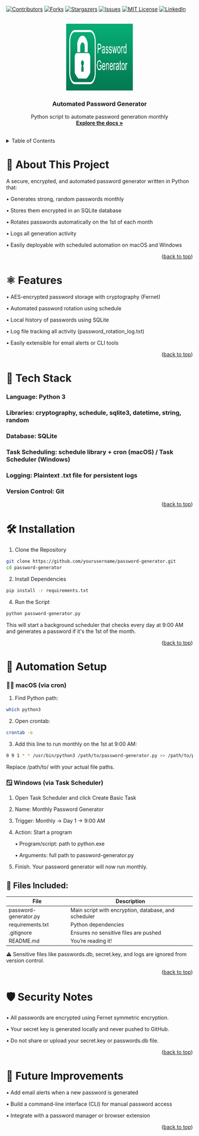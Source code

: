 <a id="readme-top"></a>

[![Contributors][contributors-shield]][contributors-url]
[![Forks][forks-shield]][forks-url]
[![Stargazers][stars-shield]][stars-url]
[![Issues][issues-shield]][issues-url]
[![MIT License][license-shield]][license-url]
[![LinkedIn][linkedin-shield]][linkedin-url]


<br />
<div align="center">
  <a href="https://github.com/douglasjnr/password-generator">
    <img src="images/pwdgenerator.png" width="180" height="180"/>
  </a>

  <h3 align="center">Automated Password Generator</h3>

  <p align="center">
    Python script to automate password generation monthly
    <br />
    <a href="https://github.com/douglasjnr/password-generator"><strong>Explore the docs »</strong></a>
    <br />
    <br />
  </p>
</div>


<!-- TABLE OF CONTENTS -->
<details>
  <summary>Table of Contents</summary>
  <ol>
    <li><a href="about-this-project">About This Project</a></li>
    <li><a href="#features">Features</a></li>
    <li><a href="#tech-stack">Tech Stack</a></li>
    <li><a href="#installation">Installation</a></li>
    <li><a href="#automation-setup">Automation Setup</a></li>
    <li><a href="#files-included">Files Included</a></li>
    <li><a href="#security-notes">Security Notes</a></li>
    <li><a href="#future-improvements">Future Improvements</a></li>
  </ol>
</details>


# :book: About This Project

A secure, encrypted, and automated password generator written in Python that:

  • Generates strong, random passwords monthly

  • Stores them encrypted in an SQLite database

  • Rotates passwords automatically on the 1st of each month

  • Logs all generation activity

  • Easily deployable with scheduled automation on macOS and Windows

<p align="right">(<a href="#readme-top">back to top</a>)</p>


# :atom_symbol: Features

•	AES-encrypted password storage with cryptography (Fernet)

• Automated password rotation using schedule

• Local history of passwords using SQLite

• Log file tracking all activity (password_rotation_log.txt)

• Easily extensible for email alerts or CLI tools

<p align="right">(<a href="#readme-top">back to top</a>)</p>


# :link: Tech Stack

### Language: Python 3
### Libraries: cryptography, schedule, sqlite3, datetime, string, random
### Database: SQLite
### Task Scheduling: schedule library + cron (macOS) / Task Scheduler (Windows)
### Logging: Plaintext .txt file for persistent logs
### Version Control: Git

<p align="right">(<a href="#readme-top">back to top</a>)</p>



# :hammer_and_wrench: Installation

1. Clone the Repository
```sh
git clone https://github.com/yourusername/password-generator.git
cd password-generator
```
2. Install Dependencies
```sh
pip install -r requirements.txt
```
4. Run the Script
```py
python password-generator.py
```
This will start a background scheduler that checks every day at 9:00 AM and generates a password if it's the 1st of the month.

<p align="right">(<a href="#readme-top">back to top</a>)</p>


# :wheel: Automation Setup

### 🧑‍💻 macOS (via cron)

1. Find Python path:
```sh
which python3
```
2. Open crontab:
```sh
crontab -e
```
3. Add this line to run monthly on the 1st at 9:00 AM:
```sh
0 9 1 * * /usr/bin/python3 /path/to/password-generator.py >> /path/to/password_rotation_log.txt 2>&1
```
Replace /path/to/ with your actual file paths.


### 🪟 Windows (via Task Scheduler)

1. Open Task Scheduler and click Create Basic Task

2. Name: Monthly Password Generator

3. Trigger: Monthly → Day 1 → 9:00 AM

4. Action: Start a program

    • Program/script: path to python.exe

    • Arguments: full path to password-generator.py

5. Finish. Your password generator will now run monthly.


## 🧾 Files Included:

|File                   |  Description                                        |
----------------------- | ----------------------------------------------------|
|password-generator.py  | Main script with encryption, database, and scheduler|
|requirements.txt       | Python dependencies                                 |
|.gitignore             | Ensures no sensitive files are pushed               |
|README.md              | You’re reading it!                                  |

⚠️ Sensitive files like passwords.db, secret.key, and logs are ignored from version control.

<p align="right">(<a href="#readme-top">back to top</a>)</p>


# 🛡️ Security Notes

• All passwords are encrypted using Fernet symmetric encryption.

• Your secret key is generated locally and never pushed to GitHub.

• Do not share or upload your secret.key or passwords.db file.

<p align="right">(<a href="#readme-top">back to top</a>)</p>


# 🧰 Future Improvements

• Add email alerts when a new password is generated

• Build a command-line interface (CLI) for manual password access

• Integrate with a password manager or browser extension

<p align="right">(<a href="#readme-top">back to top</a>)</p>



<!-- MARKDOWN LINKS & IMAGES -->
<!-- https://www.markdownguide.org/basic-syntax/#reference-style-links -->
[contributors-shield]: https://img.shields.io/github/contributors/douglasjnr/password-generator.svg?style=for-the-badge
[contributors-url]: https://github.com/douglasjnr/password-generator/graphs/contributors
[forks-shield]: https://img.shields.io/github/forks/douglasjnr/password-generator.svg?style=for-the-badge
[forks-url]: https://github.com/douglasjnr/password-generator/network/members
[stars-shield]: https://img.shields.io/github/stars/douglasjnr/password-generator.svg?style=for-the-badge
[stars-url]: https://github.com/douglasjnr/password-generator/stargazers
[issues-shield]: https://img.shields.io/github/issues/douglasjnr/password-generator.svg?style=for-the-badge
[issues-url]: https://github.com/douglasjnr/password-generator/issues
[license-shield]: https://img.shields.io/github/license/douglasjnr/password-generator.svg?style=for-the-badge
[license-url]: https://github.com/douglasjnr/password-generator/blob/master/LICENSE.txt
[linkedin-shield]: https://img.shields.io/badge/-LinkedIn-black.svg?style=for-the-badge&logo=linkedin&colorB=555
[linkedin-url]: https://www.linkedin.com/in/douglas-junior-tanyanyiwa
[product-screenshot]: images/screenshot.png
[Github.com]: https://img.shields.io/badge/Github-000000?style=for-the-badge&logo=github&logoColor=white
